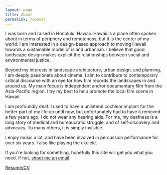 ```yaml
---
layout: page
title: About
permalink: /about/
---
```

I was born and raised in Honolulu, Hawaii. Hawaii is a place often spoken about in terms of periphery and remoteness, but it is the center of my world. I am interested in a design-based approach to moving Hawaii towards a sustainable model of island urbanism. I believe that good landscape design makes explicit the relationships between social and environmental justice.

Beyond my interests in landscape architecture, urban design, and planning, I am deeply passionate about cinema. I aim to contribute to contemporary critical discourse with an eye for how film records the landscapes in and around us. My main focus is independent and/or documentary film from the Asia-Pacific region. I try my best to help promote the local film scene in Hawaii.

I am profoundly deaf. I used to have a unilateral cochlear implant for the better part of my life up until now, but unfortunately had to have it removed a few years ago. I do not wear any hearing aids. For me, my deafness is a long story of medical and bureaucratic struggle, and of self-discovery and advocacy. To many others, it is simply invisible.

I enjoy music a lot, and have been involved in percussion performance for over six years. I also like playing the ukulele.

If you're looking for something, hopefully this site will get you what you need. If not, [shoot me an email](mailto:eygoo@calpoly.edu).

[Resume/CV](/assets/emersongoo_cv_current.pdf)
